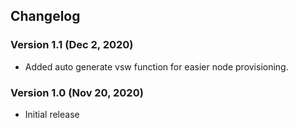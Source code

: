 ## Changelog
### Version 1.1 (Dec 2, 2020)
- Added auto generate vsw function for easier node provisioning.

### Version 1.0 (Nov 20, 2020)
- Initial release